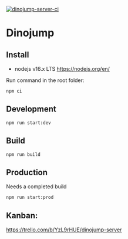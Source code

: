 [![dinojump-server-ci](https://github.com/dinofunland/dinojump-server/actions/workflows/dinojump-server-ci.yml/badge.svg)](https://github.com/dinofunland/dinojump-server/actions/workflows/dinojump-server-ci.yml)

# Dinojump

## Install

- nodejs v16.x LTS https://nodejs.org/en/

Run command in the root folder:

`npm ci`

## Development

`npm run start:dev`

## Build

`npm run build`

## Production

Needs a completed build

`npm run start:prod`

## Kanban:

https://trello.com/b/YzL9rHUE/dinojump-server